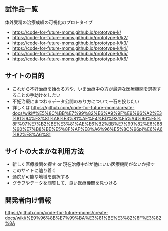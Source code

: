 ## 試作品一覧
体外受精の治療成績の可視化のプロトタイプ

- https://code-for-future-moms.github.io/prototype-k/
- https://code-for-future-moms.github.io/prototype-k/k2/
- https://code-for-future-moms.github.io/prototype-k/k3/
- https://code-for-future-moms.github.io/prototype-k/k4/
- https://code-for-future-moms.github.io/prototype-k/k5/
- https://code-for-future-moms.github.io/prototype-k/k6/


## サイトの目的
- これから不妊治療を始める方や、いま治療中の方が最適な医療機関を選択することの手助けをしたい
- 不妊治療にまつわるデータ公開のあり方について一石を投じたい
- 詳しくは https://github.com/code-for-future-moms/create-docs/wiki#%E5%8C%BB%E7%99%82%E6%A9%9F%E9%96%A2%E3%81%94%E3%81%A8%E3%81%AE%E4%BD%93%E5%A4%96%E5%8F%97%E7%B2%BE%E3%81%AE%E6%B2%BB%E7%99%82%E6%88%90%E7%B8%BE%E5%8F%AF%E8%A6%96%E5%8C%96pj%E6%A6%82%E8%A6%81

## サイトの大まかな利用方法
- 新しく医療機関を探す or 現在治療中だが他にいい医療機関がないか探す
- このサイトに辿り着く
- 通院が可能な地域を選択する
- グラフやデータを閲覧して、良い医療機関を見つける

## 開発者向け情報
https://github.com/code-for-future-moms/create-docs/wiki/%E9%96%8B%E7%99%BA%E3%81%BE%E3%82%8F%E3%82%8A

